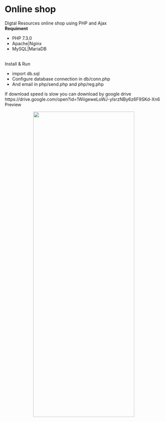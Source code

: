 # Online shop
Digtal Resources online shop using PHP and Ajax
<br>
<b>Requiment</b>
<ul>
  <li>PHP  7.3.0</li>
  <li>Apache|Nginx</li>
  <li>MySQL|MariaDB</li>
</ul>
<br>
Install & Run
<ul>
  <li>import db.sql</li>
  <li>Configure database connection in db/conn.php</li>
  <li>And email in php/send.php and php/reg.php</li>
</ul>
If download speed is slow you can download by google drive
https://drive.google.com/open?id=1WiigeweLoWJ-ylsrzNBy6z6F9SKd-Xn6
<br>
Preview 
<p align="center">
        <img src="/../master/img/preview.jpg" height="50%" width="80%" />
</p>
